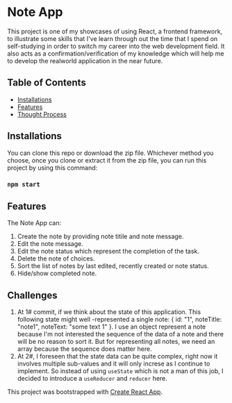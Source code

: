# Note App
This project is one of my showcases of using React, a frontend framework, to illustrate some skills that I've learn through out the time that I spend on self-studying in order to switch my career into the web development field. It also acts as a confirmation/verification of my knowledge which will help me to develop the realworld application in the near future.

## Table of Contents
- [Installations](#installations)
- [Features](#features)
- [Thought Process](#thoughts)

## Installations
You can clone this repo or download the zip file. Whichever method you choose, once you clone or extract it from the zip file, you can run this project by using this command:
### `npm start`

## Features
The Note App can:
1. Create the note by providing note titile and note message.
2. Edit the note message.
3. Edit the note status which represent the completion of the task.
4. Delete the note of choices.
5. Sort the list of notes by last edited, recently created or note status.
6. Hide/show completed note.

<a id='thoughts'></a>

## Challenges
1. At 1# commit, if we think about the state of this application. This following state might well -represented a single note: { id: "1", noteTitle: "note1", noteText: "some text 1" }. I use an object represent a note because I'm not interested the sequence of the data of a note and there will be no reason to sort it.
But for representing all notes, we need an array because the sequence does matter here.
2. At 2#, I foreseen that the state data can be quite complex, right now it involves multiple sub-values and it will only increse as I continue to implement. So instead of using ```useState``` which is not a man of this job, I decided to introduce a ```useReducer``` and ```reducer``` here.

This project was bootstrapped with [Create React App](https://github.com/facebook/create-react-app).

